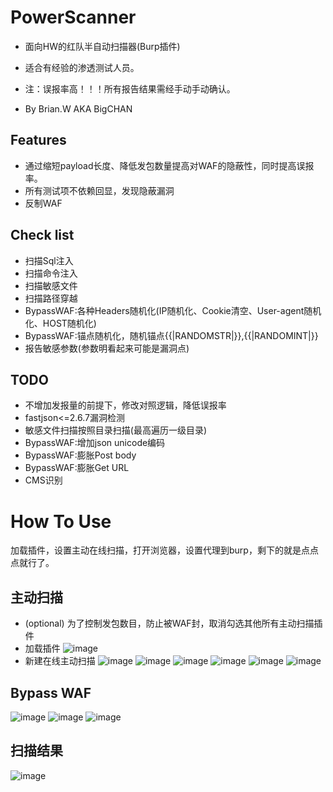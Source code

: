 # PowerScanner
* 面向HW的红队半自动扫描器(Burp插件)
* 适合有经验的渗透测试人员。

* 注：误报率高！！！所有报告结果需经手动手动确认。
* By Brian.W AKA BigCHAN

## Features
* 通过缩短payload长度、降低发包数量提高对WAF的隐蔽性，同时提高误报率。
* 所有测试项不依赖回显，发现隐蔽漏洞
* 反制WAF

## Check list
* 扫描Sql注入
* 扫描命令注入
* 扫描敏感文件
* 扫描路径穿越
* BypassWAF:各种Headers随机化(IP随机化、Cookie清空、User-agent随机化、HOST随机化)
* BypassWAF:锚点随机化，随机锚点{{|RANDOMSTR|}},{{|RANDOMINT|}}
* 报告敏感参数(参数明看起来可能是漏洞点)

## TODO
* 不增加发报量的前提下，修改对照逻辑，降低误报率
* fastjson<=2.6.7漏洞检测
* 敏感文件扫描按照目录扫描(最高遍历一级目录)
* BypassWAF:增加json unicode编码
* BypassWAF:膨胀Post body
* BypassWAF:膨胀Get URL
* CMS识别


# How To Use
加载插件，设置主动在线扫描，打开浏览器，设置代理到burp，剩下的就是点点点就行了。

## 主动扫描
* (optional) 为了控制发包数目，防止被WAF封，取消勾选其他所有主动扫描插件
* 加载插件
![image](https://raw.githubusercontent.com/usualwyy/PowerScanner/master/images/loadext.png)
* 新建在线主动扫描
![image](https://raw.githubusercontent.com/usualwyy/PowerScanner/master/images/livescan1.jpg)
![image](https://raw.githubusercontent.com/usualwyy/PowerScanner/master/images/livescan2.png)
![image](https://raw.githubusercontent.com/usualwyy/PowerScanner/master/images/livescan3.png)
![image](https://raw.githubusercontent.com/usualwyy/PowerScanner/master/images/livescan4.png)
![image](https://raw.githubusercontent.com/usualwyy/PowerScanner/master/images/livescan5.png)
![image](https://raw.githubusercontent.com/usualwyy/PowerScanner/master/images/livescan6.png)

## Bypass WAF
![image](https://raw.githubusercontent.com/usualwyy/PowerScanner/master/images/BypassWAF1.png)
![image](https://raw.githubusercontent.com/usualwyy/PowerScanner/master/images/BypassWAF2.png)
![image](https://raw.githubusercontent.com/usualwyy/PowerScanner/master/images/BypassWAF3.png)

## 扫描结果
![image](https://raw.githubusercontent.com/usualwyy/PowerScanner/master/images/report1.png)